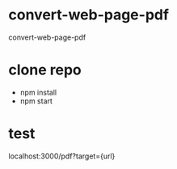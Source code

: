 # convert-web-page-pdf
convert-web-page-pdf
# clone repo
- npm install
- npm start

# test
localhost:3000/pdf?target={url}
